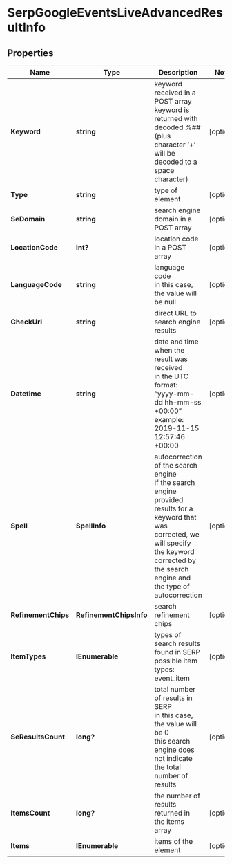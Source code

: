 # SerpGoogleEventsLiveAdvancedResultInfo


## Properties

| Name | Type | Description | Notes |
|------------ | ------------- | ------------- | -------------|
**Keyword** | **string** | keyword received in a POST array<br>keyword is returned with decoded %## (plus character ‘+’ will be decoded to a space character) |[optional]|
**Type** | **string** | type of element |[optional]|
**SeDomain** | **string** | search engine domain in a POST array |[optional]|
**LocationCode** | **int?** | location code in a POST array |[optional]|
**LanguageCode** | **string** | language code<br>in this case, the value will be null |[optional]|
**CheckUrl** | **string** | direct URL to search engine results |[optional]|
**Datetime** | **string** | date and time when the result was received<br>in the UTC format: “yyyy-mm-dd hh-mm-ss +00:00”<br>example:<br>2019-11-15 12:57:46 +00:00 |[optional]|
**Spell** | **SpellInfo** | autocorrection of the search engine<br>if the search engine provided results for a keyword that was corrected, we will specify the keyword corrected by the search engine and the type of autocorrection |[optional]|
**RefinementChips** | **RefinementChipsInfo** | search refinement chips |[optional]|
**ItemTypes** | **IEnumerable<string>** | types of search results found in SERP<br>possible item types:<br>event_item |[optional]|
**SeResultsCount** | **long?** | total number of results in SERP<br>in this case, the value will be 0<br>this search engine does not indicate the total number of results |[optional]|
**ItemsCount** | **long?** | the number of results returned in the items array |[optional]|
**Items** | **IEnumerable<BaseSerpElementItem>** | items of the element |[optional]|